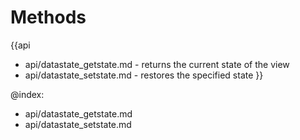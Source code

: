 
Methods
=======

{{api
- api/datastate_getstate.md - returns the current state of the view
- api/datastate_setstate.md - restores the specified state
}}

@index:
- api/datastate_getstate.md
- api/datastate_setstate.md


